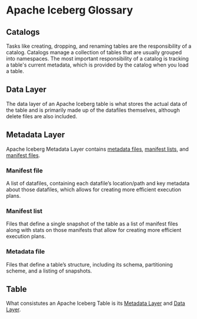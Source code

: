 # Apache Iceberg Glossary

## Catalogs
Tasks like creating, dropping, and renaming tables are the responsibility of a catalog.  Catalogs manage a collection of tables that are usually grouped into namespaces.  The most important responsibility of a catalog is tracking a table's current metadata, which is provided by the catalog when you load a table.

## Data Layer
The data layer of an Apache Iceberg table is what stores the actual data of the table and is primarily made up of the datafiles themselves, although delete files are also included.

## Metadata Layer
Apache Iceberg Metadata Layer contains [metadata files](#metadata-file), [manifest lists](#manifest-list), and [manifest files](#manifest-file).

### Manifest file
A list of datafiles, containing each datafile’s location/path and key metadata about those datafiles, which allows for creating more efficient execution plans.

### Manifest list
Files that define a single snapshot of the table as a list of manifest files along with stats on those manifests that allow for creating more efficient execution plans.

### Metadata file
Files that define a table’s structure, including its schema, partitioning scheme, and a listing of snapshots.

## Table
What consistutes an Apache Iceberg Table is its [Metadata Layer](#metadata-layer) and [Data Layer](#data-layer).
